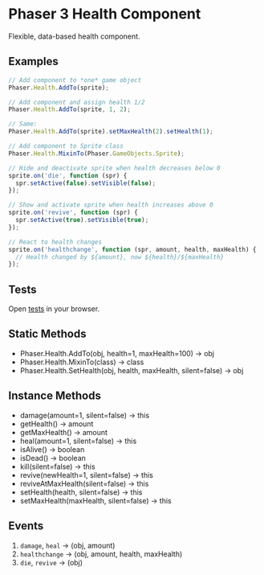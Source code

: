 Phaser 3 Health Component
=========================

Flexible, data-based health component.

Examples
--------

```javascript
// Add component to *one* game object
Phaser.Health.AddTo(sprite);

// Add component and assign health 1/2
Phaser.Health.AddTo(sprite, 1, 2);

// Same:
Phaser.Health.AddTo(sprite).setMaxHealth(2).setHealth(1);

// Add component to Sprite class
Phaser.Health.MixinTo(Phaser.GameObjects.Sprite);

// Hide and deactivate sprite when health decreases below 0
sprite.on('die', function (spr) {
  spr.setActive(false).setVisible(false);
});

// Show and activate sprite when health increases above 0
sprite.on('revive', function (spr) {
  spr.setActive(true).setVisible(true);
});

// React to health changes
sprite.on('healthchange', function (spr, amount, health, maxHealth) {
  // Health changed by ${amount}, now ${health}/${maxHealth}
});
```

Tests
-----

Open [tests](./tests/) in your browser.

Static Methods
--------------

- Phaser.Health.AddTo(obj, health=1, maxHealth=100) → obj
- Phaser.Health.MixinTo(class) → class
- Phaser.Health.SetHealth(obj, health, maxHealth, silent=false) → obj

Instance Methods
----------------

- damage(amount=1, silent=false) → this
- getHealth() → amount
- getMaxHealth() → amount
- heal(amount=1, silent=false) → this
- isAlive() → boolean
- isDead() → boolean
- kill(silent=false) → this
- revive(newHealth=1, silent=false) → this
- reviveAtMaxHealth(silent=false) → this
- setHealth(health, silent=false) → this
- setMaxHealth(maxHealth, silent=false) → this

Events
------

1. `damage`, `heal` → (obj, amount)
2. `healthchange` → (obj, amount, health, maxHealth)
3. `die`, `revive` → (obj)
